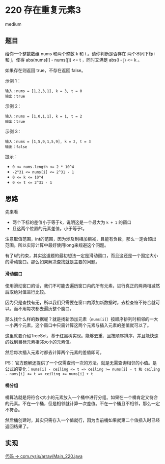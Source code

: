 # 220 存在重复元素3

medium

## 题目

给你一个整数数组 nums 和两个整数 k 和 t 。请你判断是否存在 两个不同下标 i 和 j，使得 abs(nums[i] - nums[j]) <= t ，同时又满足 abs(i - j) <= k 。

如果存在则返回 true，不存在返回 false。

示例 1：
```
输入：nums = [1,2,3,1], k = 3, t = 0
输出：true
```
示例 2：
```
输入：nums = [1,0,1,1], k = 1, t = 2
输出：true
```
示例 3：
```
输入：nums = [1,5,9,1,5,9], k = 2, t = 3
输出：false
```

提示：

- `0 <= nums.length <= 2 * 10^4`
- `-2^31 <= nums[i] <= 2^31 - 1`
- `0 <= k <= 10^4`
- `0 <= t <= 2^31 - 1`

## 思路

先来看
- 两个下标的差值小于等于k，说明这是一个最大为 `k + 1` 的窗口
- 且这两个位置的元素差值，小于等于t。

注意取值范围，int的范围，因为涉及到相加相减，且能有负数，那么一定会超出范围。所以实际计算中最好使用long来规避这个问题。

有了k的约束，其实这道题的最初想法一定是滑动窗口，而且这还是一个固定大小的滑动窗口。那么如果解决查找就是主要的问题。

#### 滑动窗口

使用滑动窗口的话，我们不可能去遍历窗口内的所有元素，进行真正的两两相减然后取绝对值进行比较。

因为只是查找有无，所以我们只需要在窗口内添加新数据时，去检查符不符合就可以。而不用每次都去遍历整个窗口。

那么找什么样的数据呢？就是找新添加元素（`nums[i]`）按顺序排列时相邻的一大一小两个元素。这个窗口中只需计算这两个元素与插入元素的差值就可以了。

这里就要介绍TreeSet，基于红黑树实现。能够去重、且按顺序排序，并且能快速的找到目标元素相邻大小的元素值。

然后每次插入元素时都去计算两个元素的差值即可。

PS：官方题解还提供了一个仅需查询一次的方法。就是无需查询相邻的小值。是公式的变化：`nums[i] - ceiling <= t => ceiling >= nums[i] - t 和 ceiling - nums[i] <= t => ceiling <= nums[i] + t`

#### 桶分组

桶算法就是将符合k大小的元素放入一个桶中进行分组。如果在一个桶肯定又符合的元素。不在一个桶，但是相邻就计算一次差值。不在一个桶且不相邻，那么一定不符合。

然后桶创建时，其实只需存入一个值就行，因为当前桶如果就第二个值插入时已经返回结果了。


## 实现

[代码 -> com.rysis/array/Main_220.java](../../src/com/rysis/array/Main_220.java)